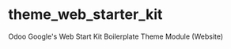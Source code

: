 theme_web_starter_kit
=====================

Odoo Google's Web Start Kit Boilerplate Theme Module (Website)

